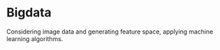 # Bigdata
Considering image data and generating feature space, applying machine learning algorithms.

